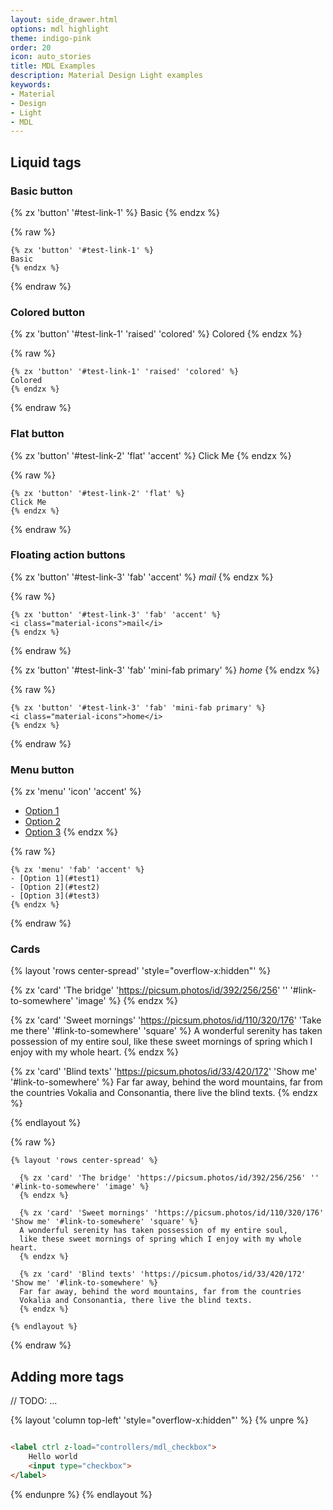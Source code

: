 ```yaml
---
layout: side_drawer.html
options: mdl highlight
theme: indigo-pink
order: 20
icon: auto_stories
title: MDL Examples
description: Material Design Light examples
keywords:
- Material
- Design
- Light
- MDL
---
```


## Liquid tags


### Basic button

{% zx 'button' '#test-link-1' %}
Basic
{% endzx %}

{% raw %}
```liquid
{% zx 'button' '#test-link-1' %}
Basic
{% endzx %}
```
{% endraw %}


### Colored button

{% zx 'button' '#test-link-1' 'raised' 'colored' %}
Colored
{% endzx %}

{% raw %}
```liquid
{% zx 'button' '#test-link-1' 'raised' 'colored' %}
Colored
{% endzx %}
```
{% endraw %}


### Flat button

{% zx 'button' '#test-link-2' 'flat' 'accent' %}
Click Me
{% endzx %}

{% raw %}
```liquid
{% zx 'button' '#test-link-2' 'flat' %}
Click Me
{% endzx %}
```
{% endraw %}

### Floating action buttons

{% zx 'button' '#test-link-3' 'fab' 'accent' %}
<i class="material-icons">mail</i>
{% endzx %}

{% raw %}
```liquid
{% zx 'button' '#test-link-3' 'fab' 'accent' %}
<i class="material-icons">mail</i>
{% endzx %}
```
{% endraw %}

{% zx 'button' '#test-link-3' 'fab' 'mini-fab primary' %}
<i class="material-icons">home</i>
{% endzx %}

{% raw %}
```liquid
{% zx 'button' '#test-link-3' 'fab' 'mini-fab primary' %}
<i class="material-icons">home</i>
{% endzx %}
```
{% endraw %}


### Menu button

{% zx 'menu' 'icon' 'accent' %}
- [Option 1](#test1)
- [Option 2](#test2)
- [Option 3](#test3)
{% endzx %}

{% raw %}
```liquid
{% zx 'menu' 'fab' 'accent' %}
- [Option 1](#test1)
- [Option 2](#test2)
- [Option 3](#test3)
{% endzx %}
```
{% endraw %}


### Cards


{% layout 'rows center-spread' 'style="overflow-x:hidden"' %}

  {% zx 'card' 'The bridge' 'https://picsum.photos/id/392/256/256' '' '#link-to-somewhere' 'image' %}
  {% endzx %}
    
  {% zx 'card' 'Sweet mornings' 'https://picsum.photos/id/110/320/176' 'Take me there' '#link-to-somewhere' 'square' %}
  A wonderful serenity has taken possession of my entire soul,
  like these sweet mornings of spring which I enjoy with my whole heart.
  {% endzx %}
  
  {% zx 'card' 'Blind texts' 'https://picsum.photos/id/33/420/172' 'Show me' '#link-to-somewhere' %}
  Far far away, behind the word mountains, far from the countries
  Vokalia and Consonantia, there live the blind texts.
  {% endzx %}

{% endlayout %}

{% raw %}
```liquid
{% layout 'rows center-spread' %}

  {% zx 'card' 'The bridge' 'https://picsum.photos/id/392/256/256' '' '#link-to-somewhere' 'image' %}
  {% endzx %}

  {% zx 'card' 'Sweet mornings' 'https://picsum.photos/id/110/320/176' 'Show me' '#link-to-somewhere' 'square' %}
  A wonderful serenity has taken possession of my entire soul,
  like these sweet mornings of spring which I enjoy with my whole heart.
  {% endzx %}
  
  {% zx 'card' 'Blind texts' 'https://picsum.photos/id/33/420/172' 'Show me' '#link-to-somewhere' %}
  Far far away, behind the word mountains, far from the countries
  Vokalia and Consonantia, there live the blind texts. 
  {% endzx %}

{% endlayout %}
```
{% endraw %}


## Adding more tags


// TODO: ...


{% layout 'column top-left' 'style="overflow-x:hidden"' %}
{% unpre %}
```html

<label ctrl z-load="controllers/mdl_checkbox">
    Hello world
    <input type="checkbox">
</label>

```
{% endunpre %}
{% endlayout %}

